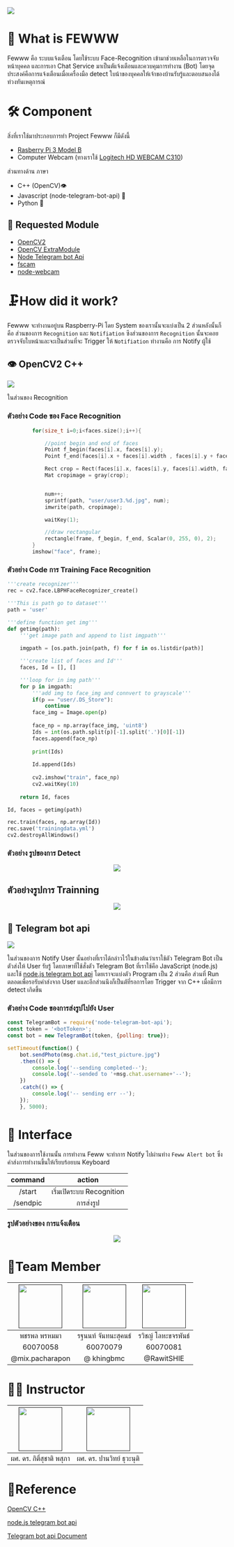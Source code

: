 <img src="img/banner.png">

# 🔐 What is FEWWW 
Fewww คือ ระบบแจ้งเตือน โดยใช้ระบบ Face-Recognition เข้ามาช่วยเหลือในการตรวจจับหน้าบุคคล และการเอา Chat Service มาเป็นตัแจ้งเตือนและควบคุมการทำงาน (Bot) โดยจุดประสงค์คือการแจ้งเตือนเมื่อเครื่องมือ detect ใบน้าของบุคคลให้เจ้าของบ้านรับรู้และตอบสนองได้ท่วงทันเหตุการณ์

# 🛠 Component 
สิ่งที่เราใช้มาประกอบการทำ Project Fewww ก็มีดังนี้ <br>
* [Rasberry Pi 3 Model B]()
* Computer Webcam (ทางเราใช้ [Logitech HD WEBCAM C310](https://www.logitech.com/en-us/product/hd-webcam-c310?crid=34))

ส่วนทางด้าน ภาษา
* C++ (OpenCV)👁
* Javascript (node-telegram-bot-api) 📲
* Python  👥

## 🔗 Requested Module
* [OpenCV2](https://opencv.org/)
* [OpenCV ExtraModule]()
* [Node Telegram bot Api](https://github.com/yagop/node-telegram-bot-api)
* [fscam]()
* [node-webcam]()



# 🗜️How did it work?
Fewww จะทำงานอยู่บน Raspberry-Pi โดย System ของเรานั้นจะแบ่งเป็น 2 ส่วนหลังนั้นก็คือ ส่วนของการ `Recognition` และ `Notifiation` ซึงส่วนของการ `Recognition` นั้นจะคอย ตรวจจับใบหน้าและจะเป็นส่วนที่จะ Trigger ให้ `Notifiation` ทำงานคือ การ Notify ผู้ใช้

## 👁 OpenCV2 C++
<img src="img/banner cv.png" >

ในส่วนของ Recognition 

### ตัวอย่าง Code ของ Face Recognition

```c++
        for(size_t i=0;i<faces.size();i++){

            //point begin and end of faces
            Point f_begin(faces[i].x, faces[i].y);
            Point f_end(faces[i].x + faces[i].width , faces[i].y + faces[i].height);

            Rect crop = Rect(faces[i].x, faces[i].y, faces[i].width, faces[i].height);
            Mat cropimage = gray(crop);


            num++;
            sprintf(path, "user/user3.%d.jpg", num);
            imwrite(path, cropimage);

            waitKey(1);

            //draw rectangular
            rectangle(frame, f_begin, f_end, Scalar(0, 255, 0), 2);
        }
        imshow("face", frame);

```
### ตัวอย่าง Code การ Training Face Recognition
```python
'''create recognizer'''
rec = cv2.face.LBPHFaceRecognizer_create()

'''This is path go to dataset'''
path = 'user'

'''define function get img'''
def getimg(path):
	'''get image path and append to list imgpath'''
	
	imgpath = [os.path.join(path, f) for f in os.listdir(path)]

	'''create list of faces and Id'''
	faces, Id = [], []

	'''loop for in img path'''
	for p in imgpath:
		'''add img to face_img and connvert to grayscale'''
		if(p == "user/.DS_Store"):
			continue
		face_img = Image.open(p)
		
		face_np = np.array(face_img, 'uint8')
		Ids = int(os.path.split(p)[-1].split('.')[0][-1])
		faces.append(face_np)
		
		print(Ids)
		
		Id.append(Ids)
		
		cv2.imshow("train", face_np)
		cv2.waitKey(10)
	
	return Id, faces

Id, faces = getimg(path)

rec.train(faces, np.array(Id))
rec.save('trainingdata.yml')
cv2.destroyAllWindows()

```
### ตัวอย่าง รูปของการ Detect
<p align="center">
    <img src="img/detection.jpg" >
</p>

## ตัวอย่างรูปการ Trainning
<p align="center">
    <img src="img/training pic.PNG" >
</p>

## 🔔 Telegram bot api
<img src="img/banner tele.png">

ในส่วนของการ Notify User นั้นอย่างที่เราได้กล่าวไว้ในข้างต้นว่าเราใช้ตัว Telegram Bot เป็นตัวส่งให้ User รับรู้ โดยภาษาที่ใช้สั่งตัว Telegram Bot ที่เราใช้คือ JavaScript (node.js) และใช้  [node.js telegram bot api](https://github.com/yagop/node-telegram-bot-api) 
โดยเราจะแบ่งตัว Program เป็น 2 ส่วนคือ ส่วนที่ Run ตลอดเพื่อรอรับคำส่งจาก User แและอีกส่วนนึงก็เป็นตัที่รอการโดย Trigger จาก C++ เมื่อมีการ detect เกิดขึ้น

### ตัวอย่าง Code ของการส่งรูปไปยัง User
```js
const TelegramBot = require('node-telegram-bot-api');
const token = '<botToken>';
const bot = new TelegramBot(token, {polling: true});

setTimeout(function() {
    bot.sendPhoto(msg.chat.id,"test_picture.jpg")
    .then(() => {
        console.log('--sending completed--');
        console.log('--sended to '+msg.chat.username+'--');
    })
    .catch(() => {
        console.log('-- sending err --');
    });
    }, 5000);

```

# 📲 Interface
ในส่วนของการใช้งานนั้น การทำงาน Feww จะทำการ Notify ไปผ่านท่าง `Feww Alert bot` ซึ่งคำส่งการทำงานขึ้นให้เรียบร้อยบน Keyboard


|command| action|
| :-: | :-: |
|/start|เริ่มเปิดระบบ Recognition|
|/sendpic|การส่งรูป|

### รูปตัวอย่างของ การแจ้งเตือน
<p align="center">
<img src="img/telegramint.png">
</p>

# 👥Team Member

|<a href=""><img src="img/mix.jpg" width="100px"></a>  |<a href=""><img src="https://scontent.fbkk1-6.fna.fbcdn.net/v/t1.0-9/30440871_1518320704947507_229588219837022208_n.jpg?_nc_fx=fbkk1-3&_nc_cat=0&oh=1eda5c9a906282e61ee3c5a8f75c4726&oe=5B5C09E1" width="100px"></a>  |<a href=""><img src="https://avatars0.githubusercontent.com/u/31315990?s=460&v=4" width="100px"></a>  |
| :-: | :-: | :-: |
|พชรพล พรหมมา|รฐนนท์ จันทนะสุคนธ์|รวิชญ์ โลหะขจรพันธ์|
|60070058 |      60070079      |      60070081      |
|    @mix.pacharapon    |     @ khingbmc     |     @RawitSHIE     |

# 👨‍🏫 Instructor

|<a href=""><img src="https://scontent.fbkk1-4.fna.fbcdn.net/v/t1.0-9/14611010_10153805956002331_6002362915012083123_n.jpg?_nc_fx=fbkk1-3&_nc_cat=0&oh=fdf96ad3e3dd2eb670a52e234fe22660&oe=5B50638F" width="100px"></a>  |<a href=""><img src="https://scontent.fbkk1-5.fna.fbcdn.net/v/t1.0-9/10402732_10152130758782532_1878791821436724505_n.jpg?_nc_fx=fbkk1-3&_nc_cat=0&oh=9b93596be0f28e499d113e10ed772f32&oe=5B72C5E5" width="100px"></a>  |
| :-: | :-: |
|ผศ. ดร. กิติ์สุชาติ พสุภา|ผศ. ดร. ปานวิทย์ ธุวะนุติ|


# 🔗Reference
 [OpenCV C++](https://opencv.org/)

 [node.js telegram bot api](https://github.com/yagop/node-telegram-bot-api)

[Telegram bot api Document](https://github.com/yagop/node-telegram-bot-api)

